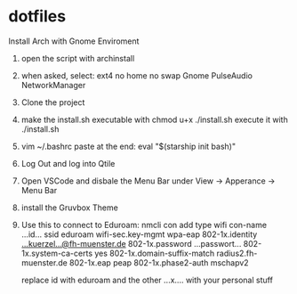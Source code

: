 # dotfiles

Install Arch with Gnome Enviroment
1. open the script with
    archinstall
2. when asked, select:
   ext4
   no home
   no swap
   Gnome
   PulseAudio
   NetworkManager

1. Clone the project
2. make the install.sh executable with
   chmod u+x ./install.sh
   execute it with ./install.sh
3. vim ~/.bashrc
   paste at the end: eval "$(starship init bash)"
5. Log Out and log into Qtile
6. Open VSCode and disbale the Menu Bar under View -> Apperance -> Menu Bar
7. install the Gruvbox Theme
8. Use this to connect to Eduroam:
    nmcli con add type wifi con-name ...id... ssid eduroam wifi-sec.key-mgmt wpa-eap 802-1x.identity ...kuerzel...@fh-muenster.de 802-1x.password ...passwort... 802-1x.system-ca-certs yes 802-1x.domain-suffix-match radius2.fh-muenster.de 802-1x.eap peap 802-1x.phase2-auth mschapv2

   replace id with eduroam and the other ...x.... with your personal stuff
